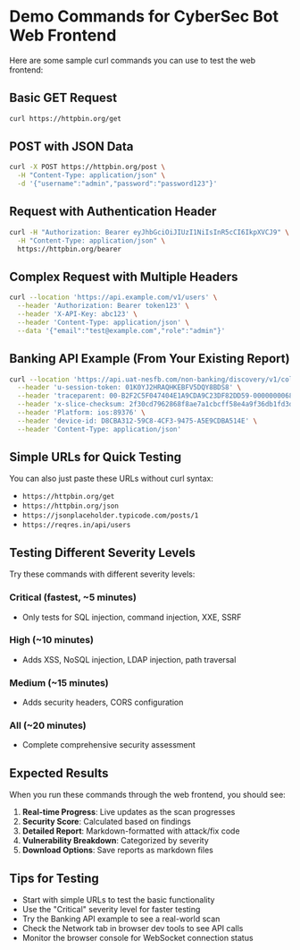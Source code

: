 # Demo Commands for CyberSec Bot Web Frontend

Here are some sample curl commands you can use to test the web frontend:

## Basic GET Request
```bash
curl https://httpbin.org/get
```

## POST with JSON Data
```bash
curl -X POST https://httpbin.org/post \
  -H "Content-Type: application/json" \
  -d '{"username":"admin","password":"password123"}'
```

## Request with Authentication Header
```bash
curl -H "Authorization: Bearer eyJhbGciOiJIUzI1NiIsInR5cCI6IkpXVCJ9" \
  -H "Content-Type: application/json" \
  https://httpbin.org/bearer
```

## Complex Request with Multiple Headers
```bash
curl --location 'https://api.example.com/v1/users' \
  --header 'Authorization: Bearer token123' \
  --header 'X-API-Key: abc123' \
  --header 'Content-Type: application/json' \
  --data '{"email":"test@example.com","role":"admin"}'
```

## Banking API Example (From Your Existing Report)
```bash
curl --location 'https://api.uat-nesfb.com/non-banking/discovery/v1/collectrequest?sliceAccountActiveStatus=false&connectionFailure=false&subscriptionFailure=false' \
  --header 'u-session-token: 01K0YJ2HRAQHKEBFV5DQY8BDS8' \
  --header 'traceparent: 00-B2F2C5F047404E1A9CDA9C23DF82DD59-00000000684373b1-01' \
  --header 'x-slice-checksum: 2f30cd7962868f8ae7a1cbcff58e4a9f36db1fd3d8a832e98482f20e07d09fcc|1753372255827|IST' \
  --header 'Platform: ios:89376' \
  --header 'device-id: D8CBA312-59C8-4CF3-9475-A5E9CDBA514E' \
  --header 'Content-Type: application/json'
```

## Simple URLs for Quick Testing

You can also just paste these URLs without curl syntax:

- `https://httpbin.org/get`
- `https://httpbin.org/json`
- `https://jsonplaceholder.typicode.com/posts/1`
- `https://reqres.in/api/users`

## Testing Different Severity Levels

Try these commands with different severity levels:

### Critical (fastest, ~5 minutes)
- Only tests for SQL injection, command injection, XXE, SSRF

### High (~10 minutes)  
- Adds XSS, NoSQL injection, LDAP injection, path traversal

### Medium (~15 minutes)
- Adds security headers, CORS configuration

### All (~20 minutes)
- Complete comprehensive security assessment

## Expected Results

When you run these commands through the web frontend, you should see:

1. **Real-time Progress**: Live updates as the scan progresses
2. **Security Score**: Calculated based on findings
3. **Detailed Report**: Markdown-formatted with attack/fix code
4. **Vulnerability Breakdown**: Categorized by severity
5. **Download Options**: Save reports as markdown files

## Tips for Testing

- Start with simple URLs to test the basic functionality
- Use the "Critical" severity level for faster testing
- Try the Banking API example to see a real-world scan
- Check the Network tab in browser dev tools to see API calls
- Monitor the browser console for WebSocket connection status 